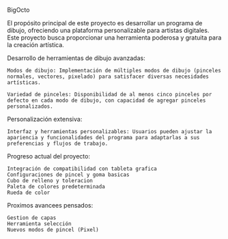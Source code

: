 BigOcto

  El propósito principal de este proyecto es desarrollar un programa de dibujo, ofreciendo una plataforma personalizable para artistas digitales. Este proyecto busca proporcionar una herramienta poderosa y gratuita para la creación artística.


  Desarrollo de herramientas de dibujo avanzadas:
  
    Modos de dibujo: Implementación de múltiples modos de dibujo (pinceles normales, vectores, pixelado) para satisfacer diversas necesidades artísticas.
    
    Variedad de pinceles: Disponibilidad de al menos cinco pinceles por defecto en cada modo de dibujo, con capacidad de agregar pinceles personalizados.
    
  Personalización extensiva:
  
    Interfaz y herramientas personalizables: Usuarios pueden ajustar la apariencia y funcionalidades del programa para adaptarlas a sus preferencias y flujos de trabajo.

Progreso actual del proyecto:

    Integración de compatibilidad con tableta grafica
    Configuraciones de pincel y goma basicas
    Cubo de relleno y toleracion
    Paleta de colores predeterminada
    Rueda de color

Proximos avancees pensados:
  
    Gestion de capas
    Herramienta selección
    Nuevos modos de pincel (Pixel)
  
